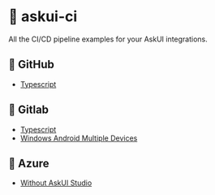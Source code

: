 # 🪈 askui-ci
All the CI/CD pipeline examples for your AskUI integrations.

## 🐙 GitHub
* [Typescript](.github/workflows/askui-run-typescript.yml)

## 🦊 Gitlab
* [Typescript](./gitlab/.gitlab-ci-without-askui-studio.yml)
* [Windows Android Multiple Devices](./gitlab/.gitlab-ci-android-multiple-devices.yml)

## 🌊 Azure
* [Without AskUI Studio](./azure-devops/azure-pipelines-without-askui-studio.yml)
